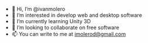 - 👋 Hi, I’m @ivanmolero
- 👀 I’m interested in develop web and desktop software
- 🌱 I’m currently learning Unity 3D
- 💞️ I’m looking to collaborate on free software
- 📫 You can write to me at imolerod@gmail.com

<!---
ivanmolero/ivanmolero is a ✨ special ✨ repository because its `README.md` (this file) appears on your GitHub profile.
You can click the Preview link to take a look at your changes.
--->
